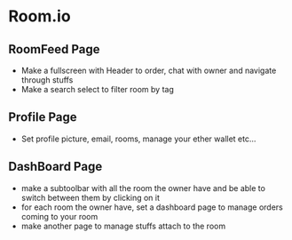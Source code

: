# Room.io


## RoomFeed Page
- Make a fullscreen with Header to order, chat with owner and navigate through stuffs
- Make a search select to filter room by tag

## Profile Page 
- Set profile picture, email, rooms, manage your ether wallet etc...

## DashBoard Page
- make a subtoolbar with all the room the owner have and be able to switch between them by clicking on it
- for each room the owner have, set a dashboard page to manage orders coming to your room
- make another page to manage stuffs attach to the room


